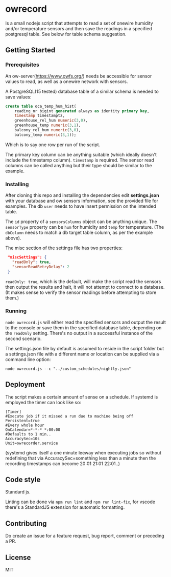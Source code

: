 # owrecord
Is a small nodejs script that attempts to read a set of onewire humidity and/or temperature sensors and then save the readings in a specified postgresql table. See below for table schema suggestion.

## Getting Started

### Prerequisites
An ow-server(https://www.owfs.org/) needs be accessible for sensor values to read, as well as a onewire network with sensors.



A PostgreSQL(15 tested) database table of a similar schema is needed to save values:

```sql
create table oca_temp_hum_hist(
    reading_nr bigint generated always as identity primary key,
    timestamp timestamptz,
    greenhouse_rel_hum numeric(3,0),
    greenhouse_temp numeric(3,1),
    balcony_rel_hum numeric(3,0),
    balcony_temp numeric(3,1));
```
Which is to say one row per run of the script.

The primary key column can be anything suitable (which ideally doesn't include the timestamp column). `timestamp` is required. The sensor read columns can be called anything but their type should be similar to the example.


### Installing
After cloning this repo and installing the dependencies edit **settings.json** with your database and ow sensors information, see the provided file for examples. The db `user` needs to have insert permission on the intended table.

The `id` property of a `sensorsColumns` object can be anything unique. The `sensorType` property can be `hum` for humidity and `temp` for temperature. (The `dbColumn` needs to match a db target table column, as per the example above).

The misc section of the settings file has two properties:
 ```json
  "miscSettings": {
    "readOnly": true,
    "sensorReadRetryDelay": 2
  }
  ```
`readOnly: true`, which is the default, will make the script read the sensors then output the results and halt, it will not attempt to connect to a database. (It makes sense to verify the sensor readings before attempting to store them.)

### Running
`node owrecord.js` will either read the specified sensors and output the result to the console or save them in the specified database table, depending on the `readOnly` setting. There's no output in a successful instance of the second scenario.

The settings.json file by default is assumed to reside in the script folder but a settings.json file with a different name or location can be supplied via a command line option:

```
node owrecord.js --c "../custom_schedules/nightly.json"
```

## Deployment
The script makes a certain amount of sense on a schedule. If systemd is employed the timer can look like so:
```
[Timer]
#Execute job if it missed a run due to machine being off
Persistent=true
#Every whole hour
OnCalendar=*-*-* *:00:00
#Defaults to 1 min..
AccuracySec=10s
Unit=owrecorder.service
```
(systemd gives itself a one minute leeway when executing jobs so without redefining that via AccuracySec=something less than a minute then the recording timestamps can become 20:01 21:01 22:01..)


## Code style

Standard js. 

Linting can be done via `npm run lint` and `npm run lint-fix`, for vscode there's a StandardJS extension for automatic formatting.  


## Contributing
Do create an issue for a feature request, bug report, comment or preceding a PR.

## License
MIT



